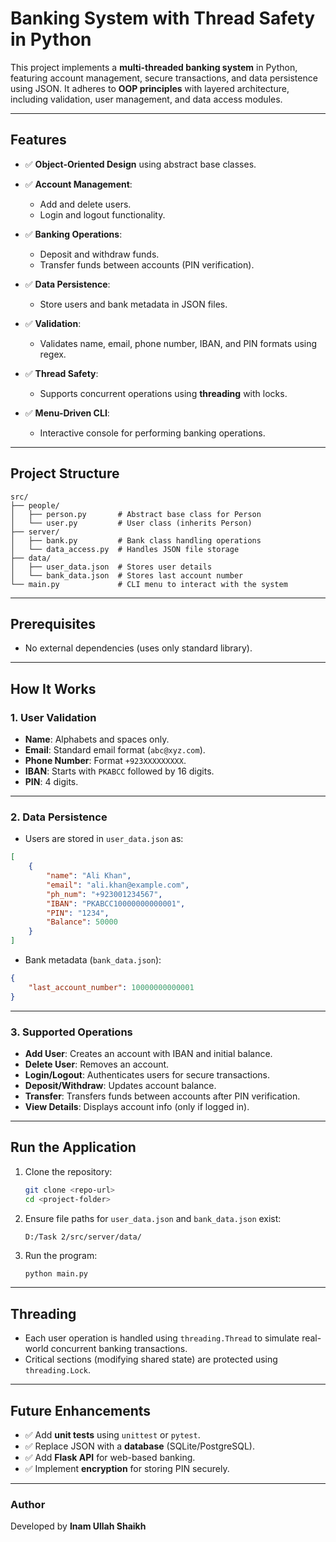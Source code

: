 # **Banking System with Thread Safety in Python**

This project implements a **multi-threaded banking system** in Python, featuring account management, secure transactions, and data persistence using JSON. It adheres to **OOP principles** with layered architecture, including validation, user management, and data access modules.

---

## **Features**

* ✅ **Object-Oriented Design** using abstract base classes.
* ✅ **Account Management**:

  * Add and delete users.
  * Login and logout functionality.
* ✅ **Banking Operations**:

  * Deposit and withdraw funds.
  * Transfer funds between accounts (PIN verification).
* ✅ **Data Persistence**:

  * Store users and bank metadata in JSON files.
* ✅ **Validation**:

  * Validates name, email, phone number, IBAN, and PIN formats using regex.
* ✅ **Thread Safety**:

  * Supports concurrent operations using **threading** with locks.
* ✅ **Menu-Driven CLI**:

  * Interactive console for performing banking operations.

---

## **Project Structure**

```
src/
├── people/
│   ├── person.py       # Abstract base class for Person
│   └── user.py         # User class (inherits Person)
├── server/
│   ├── bank.py         # Bank class handling operations
│   └── data_access.py  # Handles JSON file storage
├── data/
│   ├── user_data.json  # Stores user details
│   └── bank_data.json  # Stores last account number
└── main.py             # CLI menu to interact with the system
```

---

## **Prerequisites**

* No external dependencies (uses only standard library).

---

## **How It Works**

### **1. User Validation**

* **Name**: Alphabets and spaces only.
* **Email**: Standard email format (`abc@xyz.com`).
* **Phone Number**: Format `+923XXXXXXXXX`.
* **IBAN**: Starts with `PKABCC` followed by 16 digits.
* **PIN**: 4 digits.

---

### **2. Data Persistence**

* Users are stored in `user_data.json` as:

```json
[
    {
        "name": "Ali Khan",
        "email": "ali.khan@example.com",
        "ph_num": "+923001234567",
        "IBAN": "PKABCC10000000000001",
        "PIN": "1234",
        "Balance": 50000
    }
]
```

* Bank metadata (`bank_data.json`):

```json
{
    "last_account_number": 10000000000001
}
```

---

### **3. Supported Operations**

* **Add User**: Creates an account with IBAN and initial balance.
* **Delete User**: Removes an account.
* **Login/Logout**: Authenticates users for secure transactions.
* **Deposit/Withdraw**: Updates account balance.
* **Transfer**: Transfers funds between accounts after PIN verification.
* **View Details**: Displays account info (only if logged in).

---

## **Run the Application**

1. Clone the repository:

   ```bash
   git clone <repo-url>
   cd <project-folder>
   ```

2. Ensure file paths for `user_data.json` and `bank_data.json` exist:

   ```
   D:/Task 2/src/server/data/
   ```

3. Run the program:

   ```bash
   python main.py
   ```

---

## **Threading**

* Each user operation is handled using `threading.Thread` to simulate real-world concurrent banking transactions.
* Critical sections (modifying shared state) are protected using `threading.Lock`.

---

## **Future Enhancements**

* ✅ Add **unit tests** using `unittest` or `pytest`.
* ✅ Replace JSON with a **database** (SQLite/PostgreSQL).
* ✅ Add **Flask API** for web-based banking.
* ✅ Implement **encryption** for storing PIN securely.

---

### **Author**

Developed by **Inam Ullah Shaikh**